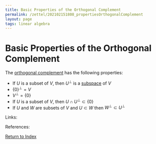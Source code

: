 ```yaml
---
title: Basic Properties of the Orthogonal Complement
permalink: /zettel/202102151808_propertiesOrthogonalComplement
layout: page
tags: linear algebra
---
```

# Basic Properties of the Orthogonal Complement

The [orthogonal complement](202102151112_orthogonalComplementDefinition) has the following properties:
- If $U$ is a subset of $V$, then $U^{\bot}$ is a [subspace](202102061429_subspaceDefinition) of $V$
- $\{ 0 \}^{\bot} = V$
- $V^{\bot} = \{ 0 \}$
- If $U$ is a subset of $V$, then $U \cap U^{\bot} \subset \{ 0 \}$ 
- If $U$ and $W$ are subsets of $V$ and $U \subset W$ then $W^{\bot} \subset U^{\bot}$

Links: 

References: 

[Return to Index](index)
